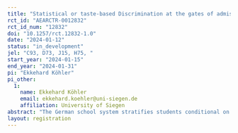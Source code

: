 ```yaml
---
title: "Statistical or taste-based Discrimination at the gates of admission to 5th Grade High School in Germany – Evidence from the field "
rct_id: "AEARCTR-0012832"
rct_id_num: "12832"
doi: "10.1257/rct.12832-1.0"
date: "2024-01-12"
status: "in_development"
jel: "C93, D73, J15, H75, "
start_year: "2024-01-15"
end_year: "2024-01-31"
pi: "Ekkehard Köhler"
pi_other:
  1:
    name: Ekkehard Köhler
    email: ekkehard.koehler@uni-siegen.de
    affiliation: University of Siegen
abstract: "The German school system stratifies students conditional on their grades after the winter term of their 4th grade. Recommendations are not binding such that thousands of parents apply for admission for schooling at the top level “Gymnasium”-High Schools for their kids. Running a randomized controlled trial in this process, we test if gender, migration background and grades have an effect on Gymnasium’s and other secondary school admission’s responsiveness to messages sent by putatively German or Turkish Families who request information on the admission process. In line with our priors from a pre-test in the state of North Rhine-Westphalia, we expect that high schools across Germany discriminate against the ethnic background of students. Most notably non-German families receive significantly fewer replies even if they kid has good grades. We believe that this pre-test finding replicates across the other states of the Federal Republic of Germany. "
layout: registration
---
```


